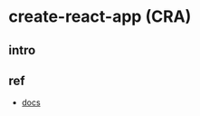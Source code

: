 # create-react-app (CRA)

## intro


## ref
- [docs](https://create-react-app.dev/docs/getting-started)